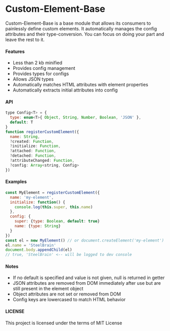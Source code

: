 Custom-Element-Base
==================

Custom-Element-Base is a base module that allows its consumers to painlessly define custom elements. It automatically manages the config attributes and their type-conversion. You can focus on doing your part and leave the rest to it.

#### Features

  - Less than 2 kb minified
  - Provides config management
  - Provides types for configs
  - Allows JSON types
  - Automatically matches HTML attributes with element properties
  - Automatically extracts initial attributes into config

#### API

```js
type Config<T> = {
  type: enum<T>{ Object, String, Number, Boolean, 'JSON' },
  default: T
}
function registerCustomElement({
  name: String,
  ?created: Function,
  ?initialize: Function,
  ?attached: Function,
  ?detached: Function,
  ?attributeChanged: Function,
  ?config: Array<string, Config>
})
```

#### Examples

```js
const MyElement = registerCustomElement({
  name: 'my-element',
  initialize: function() {
    console.log(this.super, this.name)
  },
  config: {
    super: {type: Boolean, default: true}
    name: {type: String}
  }
})
const el = new MyElement() // or document.createElement('my-element')
el.name = 'SteelBrain'
document.body.appendChild(el)
// true, 'SteelBrain' <-- will be logged to dev console
```

#### Notes

  - If no default is specified and value is not given, null is returned in getter
  - JSON attributes are removed from DOM immediately after use but are still present in the element object
  - Object attributes are not set or removed from DOM
  - Config keys are lowercased to match HTML behavior

#### LICENSE

This project is licensed under the terms of MIT License
